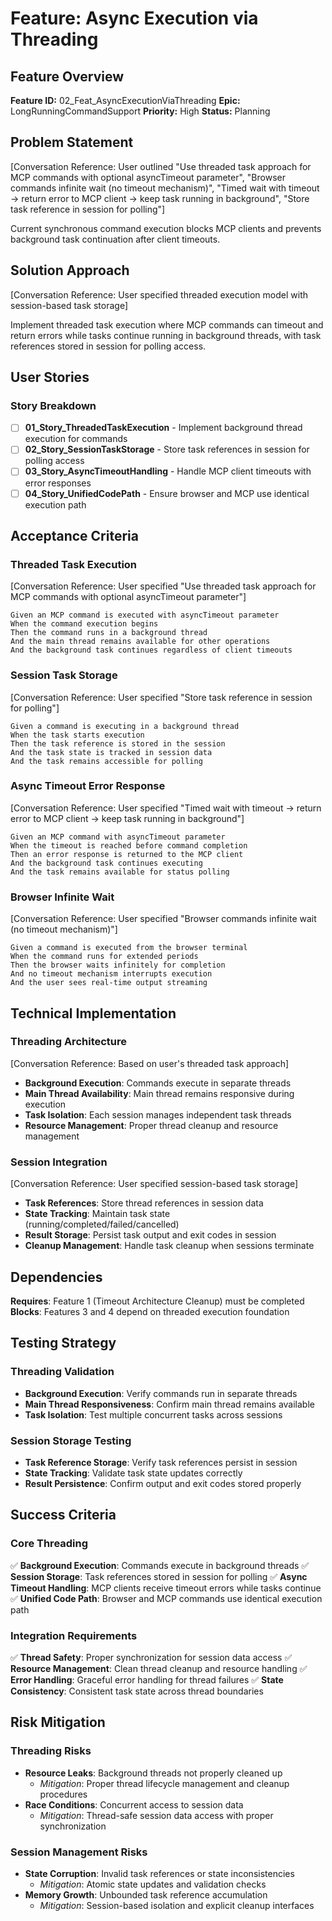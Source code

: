 # Feature: Async Execution via Threading

## Feature Overview
**Feature ID:** 02_Feat_AsyncExecutionViaThreading
**Epic:** LongRunningCommandSupport
**Priority:** High
**Status:** Planning

## Problem Statement
[Conversation Reference: User outlined "Use threaded task approach for MCP commands with optional asyncTimeout parameter", "Browser commands infinite wait (no timeout mechanism)", "Timed wait with timeout → return error to MCP client → keep task running in background", "Store task reference in session for polling"]

Current synchronous command execution blocks MCP clients and prevents background task continuation after client timeouts.

## Solution Approach
[Conversation Reference: User specified threaded execution model with session-based task storage]

Implement threaded task execution where MCP commands can timeout and return errors while tasks continue running in background threads, with task references stored in session for polling access.

## User Stories

### Story Breakdown
- [ ] **01_Story_ThreadedTaskExecution** - Implement background thread execution for commands
- [ ] **02_Story_SessionTaskStorage** - Store task references in session for polling access
- [ ] **03_Story_AsyncTimeoutHandling** - Handle MCP client timeouts with error responses
- [ ] **04_Story_UnifiedCodePath** - Ensure browser and MCP use identical execution path

## Acceptance Criteria

### Threaded Task Execution
[Conversation Reference: User specified "Use threaded task approach for MCP commands with optional asyncTimeout parameter"]

```gherkin
Given an MCP command is executed with asyncTimeout parameter
When the command execution begins
Then the command runs in a background thread
And the main thread remains available for other operations
And the background task continues regardless of client timeouts
```

### Session Task Storage
[Conversation Reference: User specified "Store task reference in session for polling"]

```gherkin
Given a command is executing in a background thread
When the task starts execution
Then the task reference is stored in the session
And the task state is tracked in session data
And the task remains accessible for polling
```

### Async Timeout Error Response
[Conversation Reference: User specified "Timed wait with timeout → return error to MCP client → keep task running in background"]

```gherkin
Given an MCP command with asyncTimeout parameter
When the timeout is reached before command completion
Then an error response is returned to the MCP client
And the background task continues executing
And the task remains available for status polling
```

### Browser Infinite Wait
[Conversation Reference: User specified "Browser commands infinite wait (no timeout mechanism)"]

```gherkin
Given a command is executed from the browser terminal
When the command runs for extended periods
Then the browser waits infinitely for completion
And no timeout mechanism interrupts execution
And the user sees real-time output streaming
```

## Technical Implementation

### Threading Architecture
[Conversation Reference: Based on user's threaded task approach]

- **Background Execution**: Commands execute in separate threads
- **Main Thread Availability**: Main thread remains responsive during execution
- **Task Isolation**: Each session manages independent task threads
- **Resource Management**: Proper thread cleanup and resource management

### Session Integration
[Conversation Reference: User specified session-based task storage]

- **Task References**: Store thread references in session data
- **State Tracking**: Maintain task state (running/completed/failed/cancelled)
- **Result Storage**: Persist task output and exit codes in session
- **Cleanup Management**: Handle task cleanup when sessions terminate

## Dependencies
**Requires**: Feature 1 (Timeout Architecture Cleanup) must be completed
**Blocks**: Features 3 and 4 depend on threaded execution foundation

## Testing Strategy

### Threading Validation
- **Background Execution**: Verify commands run in separate threads
- **Main Thread Responsiveness**: Confirm main thread remains available
- **Task Isolation**: Test multiple concurrent tasks across sessions

### Session Storage Testing
- **Task Reference Storage**: Verify task references persist in session
- **State Tracking**: Validate task state updates correctly
- **Result Persistence**: Confirm output and exit codes stored properly

## Success Criteria

### Core Threading
✅ **Background Execution**: Commands execute in background threads
✅ **Session Storage**: Task references stored in session for polling
✅ **Async Timeout Handling**: MCP clients receive timeout errors while tasks continue
✅ **Unified Code Path**: Browser and MCP commands use identical execution path

### Integration Requirements
✅ **Thread Safety**: Proper synchronization for session data access
✅ **Resource Management**: Clean thread cleanup and resource handling
✅ **Error Handling**: Graceful error handling for thread failures
✅ **State Consistency**: Consistent task state across thread boundaries

## Risk Mitigation

### Threading Risks
- **Resource Leaks**: Background threads not properly cleaned up
  - *Mitigation*: Proper thread lifecycle management and cleanup procedures
- **Race Conditions**: Concurrent access to session data
  - *Mitigation*: Thread-safe session data access with proper synchronization

### Session Management Risks
- **State Corruption**: Invalid task references or state inconsistencies
  - *Mitigation*: Atomic state updates and validation checks
- **Memory Growth**: Unbounded task reference accumulation
  - *Mitigation*: Session-based isolation and explicit cleanup interfaces